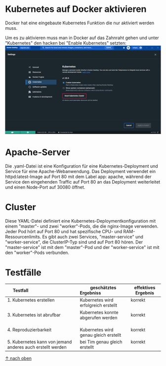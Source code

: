 Kubernetes auf Docker aktivieren
===

Docker hat eine eingebaute Kubernetes Funktion die nur aktiviert werden muss.

Um es zu aktivieren muss man in Docker auf das Zahnraht gehen und unter "Kubernetes" den hacken bei "Enable Kubernetes" setzten:
![Architecktur Docker](Screenshots/Kubernetes.png)

Apache-Server
===

Die .yaml-Datei ist eine Konfiguration für eine Kubernetes-Deployment und Service für eine Apache-Webanwendung. Das Deployment verwendet ein httpd:latest-Image auf Port 80 mit dem Label app: apache, während der Service den eingehenden Traffic auf Port 80 an das Deployment weiterleitet und einen Node-Port auf 30080 öffnet.

Cluster
===
Diese YAML-Datei definiert eine Kubernetes-Deploymentkonfiguration mit einem "master"- und zwei "worker"-Pods, die die nginx-Image verwenden. Jeder Pod hört auf Port 80 und hat spezifische CPU- und RAM-Ressourcenlimits. Es gibt auch zwei Services, "master-service" und "worker-service", die ClusterIP-Typ sind und auf Port 80 hören. Der "master-service" ist mit dem "master"-Pod und der "worker-service" ist mit den "worker"-Pods verbunden.

Testfälle
======
| Testfall                                                   | geschätztes Ergebniss                       | effektives Ergebnis |
| ---------------------------------------------------------- | ------------------------------------------- | ------------------- |
| 1. Kubernetes erstellen                                    | Kubernetes wird erfolgreich erstellt        | korrekt             |
| 3. Kubernetes ist abrufbar                                 | Kubernetes konnte abgerufen werden          | korrekt             |
| 4. Reproduzierbarkeit                                      | Kubernetes wird genau gleich erstellt       | korrekt             |
| 5. Kubernetes kann von jemand anderes auch erstellt werden | bei Tim genau gleich erstellt               | korrekt             |

[&uarr; nach oben](https://github.com/Luka-Petkovic/M300-Services/tree/main/M300_40-Kubernetes)